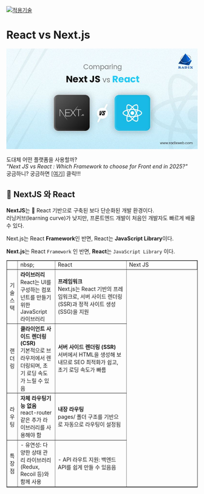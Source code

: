 [main]: https://github.com/JaceKim-TheAL/D2505_Nextjs
[![적용기술](https://skillicons.dev/icons?i=nextjs,ts,react,vercel)][main]

# React vs Next.js

![Next JS vs React](../images/nextjs_vs_react.jpg)

도대체 어떤 플랫폼을 사용할까? <br>
_"Next JS vs React : Which Framework to choose for Front end in 2025?"_  <br/>
궁금하니? 궁금하면 [[여기]](https://radixweb.com/blog/nextjs-vs-react) 클릭!!!


<h2 id="-nextjs-와-react">🤔 NextJS 와 React</h2>

<p><strong>NextJS</strong>는 📌 React 기반으로 구축된 보다 단순화된 개발 환경이다. <br/>
러닝커브(learning curve)가 낮지만, 프론트엔드 개발이 처음인 개발자도 빠르게 배울 수 있다. </p>

<p>Next.js는 React <strong>Framework</strong>인 반면, React는 <strong>JavaScript Library</strong>이다.</p>

**Next.js**는 React `Framework` 인 반면, **React**는 `JavaScript Library` 이다.

<table border="1">
  <th>
    <td width="20%"> nbsp;   </td>
    <td width="40%"> React   </td>
    <td width="40%"> Next JS </td>
  </th>
  <tr>
    <td>기술스택</td>
    <td>
        <b>라이브러리</b> <br/> 
        React는 UI를 구성하는 컴포넌트를 만들기 위한 JavaScript 라이브러리
    </td>
    <td>
        <b>프레임워크</b> <br/> 
        Next.js는 React 기반의 프레임워크로, 서버 사이드 렌더링(SSR)과 정적 사이트 생성(SSG)을 지원
    </td>
  </tr>
  <tr>
    <td>랜더링</td>
    <td>
        <b>클라이언트 사이드 렌더링 (CSR)</b> <br/> 
        기본적으로 브라우저에서 렌더링되며, 초기 로딩 속도가 느릴 수 있음
    </td>
    <td>
        <b>서버 사이드 렌더링 (SSR)</b> <br/> 
        서버에서 HTML을 생성해 보내므로 SEO 최적화가 쉽고, 초기 로딩 속도가 빠름
    </td>
  </tr>
  <tr>
    <td>라우팅</td>
    <td>
        <b>자체 라우팅기능 없음</b> <br/> 
        react-router 같은 추가 라이브러리를 사용해야 함
    </td>
    <td>
        <b>내장 라우팅</b> <br/> 
        pages/ 폴더 구조를 기반으로 자동으로 라우팅이 설정됨
    </td>
  </tr>
  <tr>
    <td>특장점</td>
    <td>
        - 유연성: 다양한 상태 관리 라이브러리(Redux, Recoil 등)와 함께 사용
    </td>
    <td>
        - API 라우트 지원: 백엔드 API를 쉽게 만들 수 있음음
    </td>
  </tr>
</table>